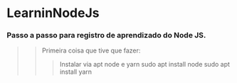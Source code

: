 # LearninNodeJs
### Passo a passo para registro de aprendizado do Node JS.


>> Primeira coisa que tive que fazer:
>>> Instalar via apt node e yarn
    sudo apt install node
    sudo apt install yarn
